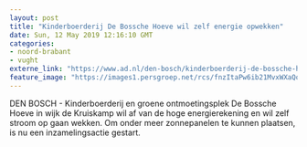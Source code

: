 ```yaml
---
layout: post
title: "Kinderboerderij De Bossche Hoeve wil zelf energie opwekken"
date: Sun, 12 May 2019 12:16:10 GMT
categories: 
- noord-brabant 
- vught 
externe_link: "https://www.ad.nl/den-bosch/kinderboerderij-de-bossche-hoeve-wil-zelf-energie-opwekken~aa2a71aa/"
feature_image: "https://images1.persgroep.net/rcs/fnzItaPw6ib21MvxWXaQowZP7CA/diocontent/112925382/_fitwidth/400/?appId=21791a8992982cd8da851550a453bd7f&quality=0.7"
---
```


DEN BOSCH - Kinderboerderij en groene ontmoetingsplek De Bossche Hoeve in wijk de Kruiskamp wil af van de hoge energierekening en wil zelf stroom op gaan wekken. Om onder meer zonnepanelen te kunnen plaatsen, is nu een inzamelingsactie gestart.
